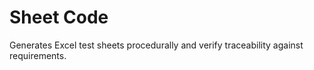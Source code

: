 # Sheet Code

Generates Excel test sheets procedurally and verify traceability against requirements.
